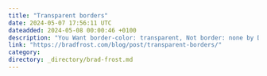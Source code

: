 ```yaml
---
title: "Transparent borders"
date: 2024-05-07 17:56:11 UTC
dateadded: 2024-05-08 00:00:46 +0100
description: "You Want border-color: transparent, Not border: none by Dave is a great reminder to not remove borders from components for accessibility reasons, especially to better support high contrast mode. border-color: transparent comes in handy for other use cases as well. […]"
link: "https://bradfrost.com/blog/post/transparent-borders/"
category:
directory: _directory/brad-frost.md
---
```


